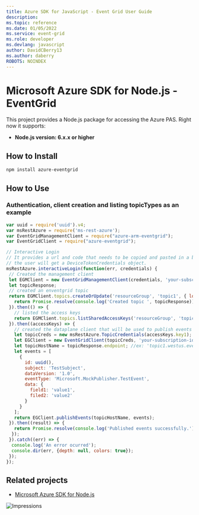 ```yaml
---
title: Azure SDK for JavaScript - Event Grid User Guide
description: 
ms.topic: reference
ms.date: 01/05/2022
ms.service: event-grid
ms.role: developer
ms.devlang: javascript
author: DavidCBerry13
ms.author: daberry
ROBOTS: NOINDEX
---
```

# Microsoft Azure SDK for Node.js - EventGrid

This project provides a Node.js package for accessing the Azure PAS. Right now it supports:
- **Node.js version: 6.x.x or higher**

## How to Install

```bash
npm install azure-eventgrid
```

## How to Use

### Authentication, client creation and listing topicTypes as an example

 ```javascript
 var uuid = require('uuid').v4;
 var msRestAzure = require('ms-rest-azure');
 var EventGridManagementClient = require("azure-arm-eventgrid");
 var EventGridClient = require("azure-eventgrid");
 
 // Interactive Login
 // It provides a url and code that needs to be copied and pasted in a browser and authenticated over there. If successful, 
 // the user will get a DeviceTokenCredentials object.
 msRestAzure.interactiveLogin(function(err, credentials) {
  // Created the management client
  let EGMClient = new EventGridManagementClient(credentials, 'your-subscription-id');
  let topicResponse;
  // created an enventgrid topic
  return EGMClient.topics.createOrUpdate('resourceGroup', 'topic1', { location: 'westus' }).then((topicResponse) => {
    return Promise.resolve(console.log('Created topic ', topicResponse));
  }).then(() => {
    // listed the access keys
    return EGMClient.topics.listSharedAccessKeys('resourceGroup', 'topic1')
  }).then((accessKeys) => {
    // created the dataplane client that will be used to publish events
    let topicCreds = new msRestAzure.TopicCredentials(accessKeys.key1);
    let EGClient = new EventGridClient(topicCreds, 'your-subscription-id');
    let topicHostName = topicResponse.endpoint; //ex: 'topic1.westus.eventgrid.azure.net'
    let events = [
      {
        id: uuid(),
        subject: 'TestSubject',
        dataVersion: '1.0',
        eventType: 'Microsoft.MockPublisher.TestEvent',
        data: {
          field1: 'value1',
          filed2: 'value2'
        }
      }
    ];
    return EGClient.publishEvents(topicHostName, events);
  }).then((result) => {
    return Promise.resolve(console.log('Published events successfully.'));
   });
  }).catch((err) => {
   console.log('An error ocurred');
   console.dir(err, {depth: null, colors: true});
  });
});
```

## Related projects

- [Microsoft Azure SDK for Node.js](https://github.com/Azure/azure-sdk-for-node)


![Impressions](https://azure-sdk-impressions.azurewebsites.net/api/impressions/azure-sdk-for-node%2Flib%2Fservices%2Feventgrid%2FREADME.png)
